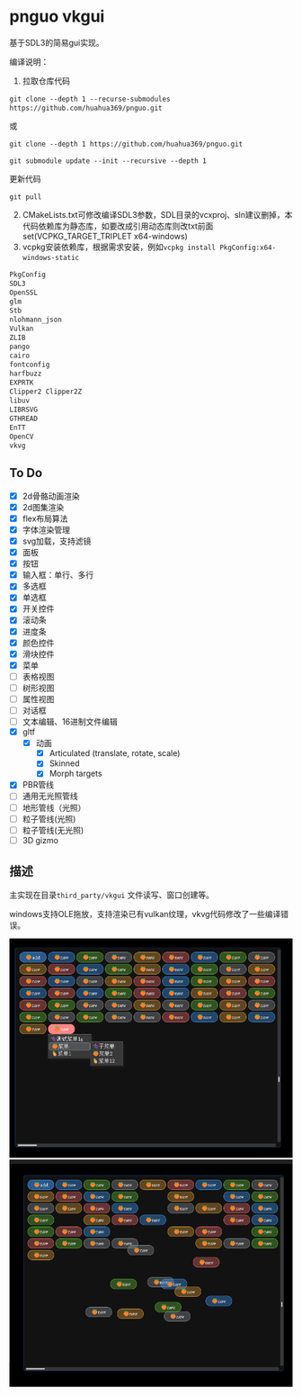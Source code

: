 ﻿# pnguo vkgui
基于SDL3的简易gui实现。

编译说明：
1. 拉取仓库代码
```
git clone --depth 1 --recurse-submodules https://github.com/huahua369/pnguo.git
```
或
```
git clone --depth 1 https://github.com/huahua369/pnguo.git
``` 
```
git submodule update --init --recursive --depth 1
```
更新代码
```
git pull
```
2. CMakeLists.txt可修改编译SDL3参数，SDL目录的vcxproj、sln建议删掉，本代码依赖库为静态库，如要改成引用动态库则改txt前面set(VCPKG_TARGET_TRIPLET x64-windows)
3. vcpkg安装依赖库，根据需求安装，例如```vcpkg install PkgConfig:x64-windows-static```
```
PkgConfig
SDL3
OpenSSL
glm
Stb
nlohmann_json
Vulkan
ZLIB
pango
cairo
fontconfig
harfbuzz
EXPRTK
Clipper2 Clipper2Z
libuv
LIBRSVG
GTHREAD
EnTT
OpenCV
vkvg
```

## To Do 

- [x] 2d骨骼动画渲染
- [x] 2d图集渲染
- [x] flex布局算法
- [x] 字体渲染管理
- [x] svg加载，支持滤镜
- [x] 面板
- [x] 按钮
- [x] 输入框：单行、多行
- [x] 多选框
- [x] 单选框
- [x] 开关控件
- [x] 滚动条 
- [x] 进度条
- [x] 颜色控件
- [x] 滑块控件
- [x] 菜单
- [ ] 表格视图
- [ ] 树形视图
- [ ] 属性视图
- [ ] 对话框
- [ ] 文本编辑、16进制文件编辑
- [x] gltf
	- [x] 动画
		- [x] Articulated (translate, rotate, scale)
		- [x] Skinned
		- [x] Morph targets
- [x] PBR管线
- [ ] 通用无光照管线
- [ ] 地形管线（光照）
- [ ] 粒子管线(光照)
- [ ] 粒子管线(无光照)
- [ ] 3D gizmo

## 描述
主实现在目录`third_party/vkgui` 文件读写、窗口创建等。



windows支持OLE拖放，支持渲染已有vulkan纹理，vkvg代码修改了一些编译错误。


![image](1.png)
![image](2.png)
